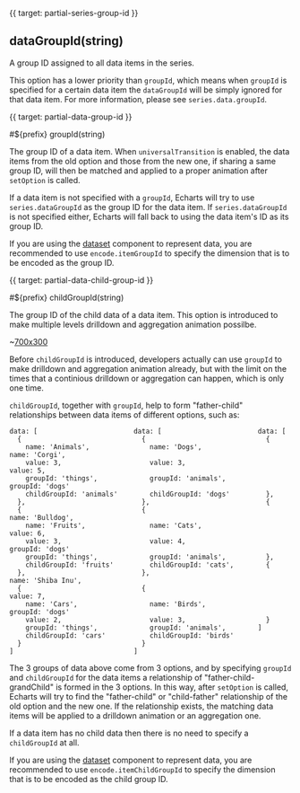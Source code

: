 
{{ target: partial-series-group-id }}

## dataGroupId(string)

A group ID assigned to all data items in the series.

This option has a lower priority than `groupId`, which means when `groupId` is specified for a certain data item the `dataGroupId` will be simply ignored for that data item. For more information, please see `series.data.groupId`.


{{ target: partial-data-group-id }}

#${prefix} groupId(string)

The group ID of a data item. When `universalTransition` is enabled, the data items from the old option and those from the new one, if sharing a same group ID, will then be matched and applied to a proper animation after `setOption` is called.

If a data item is not specified with a `groupId`, Echarts will try to use `series.dataGroupId` as the group ID for the data item. If `series.dataGroupId` is not specified either, Echarts will fall back to using the data item's ID as its group ID.

If you are using the [dataset](~dataset) component to represent data, you are recommended to use `encode.itemGroupId` to specify the dimension that is to be encoded as the group ID.


{{ target: partial-data-child-group-id }}

#${prefix} childGroupId(string)

The group ID of the child data of a data item. This option is introduced to make multiple levels drilldown and aggregation animation possilbe.

~[700x300](${galleryViewPath}doc-example/bar-drilldown&edit=1&reset=1)

Before `childGroupId` is introduced, developers actually can use `groupId` to make drilldown and aggregation animation already, but with the limit on the times that a continious drilldown or aggregation can happen, which is only one time.

`childGroupId`, together with `groupId`, help to form "father-child" relationships between data items of different options, such as:

```text
data: [                        data: [                        data: [
  {                              {                              {
    name: 'Animals',               name: 'Dogs',                  name: 'Corgi',
    value: 3,                      value: 3,                      value: 5,
    groupId: 'things',             groupId: 'animals',            groupId: 'dogs'
    childGroupId: 'animals'        childGroupId: 'dogs'         },
  },                             },                             {
  {                              {                                name: 'Bulldog',
    name: 'Fruits',                name: 'Cats',                  value: 6,
    value: 3,                      value: 4,                      groupId: 'dogs'
    groupId: 'things',             groupId: 'animals',          },
    childGroupId: 'fruits'         childGroupId: 'cats',        {
  },                             },                               name: 'Shiba Inu',
  {                              {                                value: 7,
    name: 'Cars',                  name: 'Birds',                 groupId: 'dogs'
    value: 2,                      value: 3,                    }
    groupId: 'things',             groupId: 'animals',        ]
    childGroupId: 'cars'           childGroupId: 'birds'
  }                              }
]                              ]
```

The 3 groups of data above come from 3 options, and by specifying `groupId` and `childGroupId` for the data items a relationship of "father-child-grandChild" is formed in the 3 options. In this way,  after `setOption` is called, Echarts will try to find the "father-child" or "child-father" relationship of the old option and the new one. If the relationship exists, the matching data items will be applied to a drilldown animation or an aggregation one.

If a data item has no child data then there is no need to specify a `childGroupId` at all.

If you are using the [dataset](~dataset) component to represent data, you are recommended to use `encode.itemChildGroupId` to specify the dimension that is to be encoded as the child group ID.
